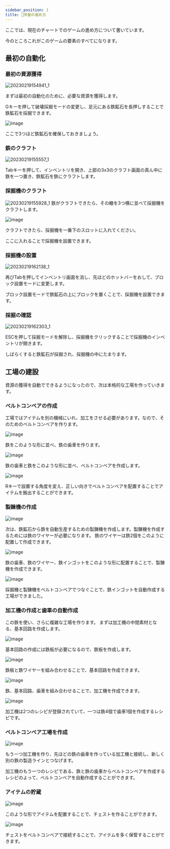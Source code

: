 ```yaml
---
sidebar_position: 1
title: 🚧序盤の進め方
---
```



ここでは、現在のチャートでのゲームの進め方について書いています。

今のところこれがこのゲームの要素のすべてになります。

## 最初の自動化

### 最初の資源獲得
![20230219154941_1](https://user-images.githubusercontent.com/55620461/219933565-07ba2d8a-c140-45a9-bb3b-d5eed6462015.jpg)

まずは最初の自動化のために、必要な資源を獲得します。

Gキーを押して破壊採掘モードの変更し、足元にある鉄鉱石を長押しすることで鉄鉱石を採掘できます。

![image](https://user-images.githubusercontent.com/55620461/219933658-cd6b0705-a521-456e-b2e3-99f9af432bc3.png)

ここで3つほど鉄鉱石を確保しておきましょう。


### 鉄のクラフト
![20230219155557_1](https://user-images.githubusercontent.com/55620461/219933683-89ee751a-8e6e-4c26-bed9-e861dd784b2e.jpg)

Tabキーを押して、インベントリを開き、上部の3x3のクラフト画面の真ん中に鉄を一つ置き、鉄鉱石を鉄にクラフトします。

### 採掘機のクラフト
![20230219155928_1](https://user-images.githubusercontent.com/55620461/219933795-524b6423-1573-4973-99e2-f0be383500de.jpg)
鉄がクラフトできたら、その轍を3つ横に並べて採掘機をクラフトします。

![image](https://user-images.githubusercontent.com/55620461/219934016-1b27567c-ed42-41be-8567-493467c22932.png)

クラフトできたら、採掘機を一番下のスロットに入れてください。

ここに入れることで採掘機を設置できます。

### 採掘機の設置

![20230219162138_1](https://user-images.githubusercontent.com/55620461/219934655-826c6272-b20c-4b4b-9783-13518cdf6c24.jpg)


再びTabを押してインベントリ画面を消し、先ほどのホットバーをおして、ブロック設置モードに変更します。

ブロック設置モードで鉄鉱石の上にブロックを置くことで、採掘機を設置できます。

### 採掘の確認

![20230219162303_1](https://user-images.githubusercontent.com/55620461/219934710-7d6b18bb-188c-48f5-b176-0999b68ac5bf.jpg)

ESCを押して採掘モードを解除し、採掘機をクリックすることで採掘機のインベントリが開きます。

しばらくすると鉄鉱石が採掘され、採掘機の中にたまります。

## 工場の建設
資源の獲得を自動でできるようになったので、次は本格的な工場を作っていきます。

### ベルトコンベアの作成
工場ではアイテムを別の機械にいれ、加工をさせる必要があります。なので、そのためのベルトコンベアを作ります。

![image](https://user-images.githubusercontent.com/55620461/219935035-51330ece-b0cb-40b4-ae92-b309aff8e170.png)

鉄をこのような形に並べ、鉄の歯車を作ります。

![image](https://user-images.githubusercontent.com/55620461/219935052-2c077c47-13ee-445b-92fa-e69ea162b9a7.png)

鉄の歯車と鉄をこのような形に並べ、ベルトコンベアを作成します。

![image](https://user-images.githubusercontent.com/55620461/219935151-0fd483a2-da98-403e-bb9c-fa14115edced.png)

Rキーで設置する角度を変え、正しい向きでベルトコンベアを配置することでアイテムを搬出することができます。


### 製錬機の作成

![image](https://user-images.githubusercontent.com/55620461/219935204-eac91237-17a5-4ab8-b8a3-6b54e3a0471c.png)

次は、鉄鉱石から鉄を自動生産するための製錬機を作成します。製錬機を作成するためには鉄のワイヤーが必要になります。
鉄のワイヤーは鉄2個をこのように配置して作成できます。

![image](https://user-images.githubusercontent.com/55620461/219935236-fc387752-f490-449f-802a-58c9933d6c8f.png)

鉄の歯車、鉄のワイヤー、鉄インゴットをこのような形に配置することで、製錬機を作成できます。


![image](https://user-images.githubusercontent.com/55620461/219935264-6132c700-b8c4-44d1-a781-8b12540990dd.png)

採掘機と製錬機をベルトコンベアでつなぐことで、鉄インゴットを自動作成する工場ができました。

### 加工機の作成と歯車の自動作成


この鉄を使い、さらに複雑な工場を作ります。
まずは加工機の中間素材となる、基本回路を作成します。

![image](https://user-images.githubusercontent.com/55620461/219935440-35a8632c-33d0-48ad-b3b5-0d0dd1febb20.png)


基本回路の作成には鉄板が必要になるので、鉄板を作成します。

![image](https://user-images.githubusercontent.com/55620461/219935453-9a53670e-48a3-4293-a602-e209a23a1a19.png)

鉄板と鉄ワイヤーを組み合わせることで、基本回路を作成できます。

![image](https://user-images.githubusercontent.com/55620461/219935478-8cd2e82e-10a6-454f-9e8a-0c51c665ba9a.png)

鉄、基本回路、歯車を組み合わせることで、加工機を作成できます。

![image](https://user-images.githubusercontent.com/55620461/219935588-5745beb0-2f5d-43e9-91fa-14c7ad31b0ee.png)

加工機は2つのレシピが登録されていて、一つは鉄4個で歯車1個を作成するレシピです。

### ベルトコンベア工場を作成

![image](https://user-images.githubusercontent.com/55620461/219935710-032def7f-d455-413a-a90d-17e0cde05d64.png)

もう一つ加工機を作り、先ほどの鉄の歯車を作っている加工機と接続し、新しく別の鉄の製造ラインとつなげます。

加工機のもう一つのレシピである、鉄と鉄の歯車からベルトコンベアを作成するレシピのよって、ベルトコンベアを自動作成することができます。

### アイテムの貯蔵

![image](https://user-images.githubusercontent.com/55620461/219935771-b12f3669-e341-41e3-a5c5-b2cf674ee819.png)

このような形でアイテムを配置することで、チェストを作ることができます。

![image](https://user-images.githubusercontent.com/55620461/219935810-1f28c0cc-a030-467c-8766-fb29ac6c0817.png)

チェストをベルトコンベアで接続することで、アイテムを多く保管することができます。
